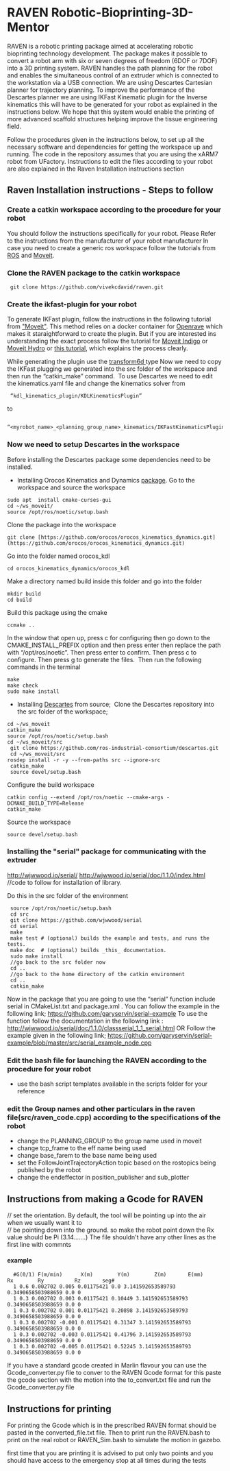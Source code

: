 # RAVEN Robotic-Bioprinting-3D-Mentor
RAVEN is a robotic printing package aimed at accelerating robotic bioprinting technology development. The package makes it possible to convert a robot arm with six or seven degrees of freedom (6DOF or 7DOF) into a 3D printing  system. RAVEN handles the path planning for the robot and enables the simultaneous control of an extruder which is connected to the workstation via a USB connection. We are using Descartes Cartesian planner for trajectory planning. To improve the performance of the Descartes planner we are using IKFast Kinematic plugin for the Inverse kinematics this will have to be generated for your robot as explained in the instructions below.  We hope that this system would enable the printing of more advanced scaffold structures helping improve the tissue engineering field. 

Follow the procedures given in the instructions below, to set up all the necessary software and dependencies for getting the workspace up and running. The code in the repository assumes that you are using the xARM7 robot from UFactory. Instructions to edit the files according to your robot are also explained in the Raven Installation instructions section


## Raven Installation instructions - Steps to follow 
### Create a catkin workspace according to the procedure for your robot
  You should follow the instructions specifically for your robot. Please Refer to the instructions from the manufacturer of your robot manufacturer
  In case you need to create a generic ros workspace follow the tutorials from [ROS](https://ros-planning.github.io/moveit_tutorials/doc/getting_started/getting_started.html ) and [Moveit](https://moveit.ros.org/install/ ).
### Clone the RAVEN package to the catkin workspace
 ```
  git clone https://github.com/vivekcdavid/raven.git
  ```

### Create the ikfast-plugin for your robot
To generate IKFast plugin, follow the instructions in the following tutorial from ["Moveit"](https://ros-planning.github.io/moveit_tutorials/doc/ikfast/ikfast_tutorial.html). This method relies on a docker container for [Openrave](http://openrave.org/) which makes it staraightforward to create the plugin. But if you are interested ins understanding the exact process follow the tutorial for [Moveit Indigo](http://docs.ros.org/en/indigo/api/moveit_tutorials/html/doc/ikfast_tutorial.html) or [Moveit Hydro](http://docs.ros.org/en/hydro/api/moveit_ikfast/html/doc/ikfast_tutorial.html) or [this tutorial](https://choreo.readthedocs.io/en/latest/doc/ikfast_tutorial.html), which explains the process clearly.

While generating the plugin use the [transform6d ](http://openrave.org/docs/latest_stable/openravepy/ikfast/#ik-types) type
Now we need to copy the IKFast plugging we generated into the src folder of the workspace and then run the “catkin_make” command. 
To use Descartes we need to edit the kinematics.yaml file and change the kinematics solver from 
```
 “kdl_kinematics_plugin/KDLKinematicsPlugin”
```
to 
 ```
  “<myrobot_name>_<planning_group_name>_kinematics/IKFastKinematicsPlugin”  
 ```
  
### Now we need to setup Descartes in the workspace
  Before installing the Descartes package some dependencies need to be installed. 
  * Installing Orocos Kinematics and Dynamics [package](https://www.orocos.org/wiki/Installation_Manual.html).
Go to the workspace and source the workspace 
  ```
  sudo apt  install cmake-curses-gui 
  cd ~/ws_moveit/ 
  source /opt/ros/noetic/setup.bash
  ```
  Clone the package into the workspace 
  ```
  git clone [https://github.com/orocos/orocos_kinematics_dynamics.git](https://github.com/orocos/orocos_kinematics_dynamics.git) 
  ```
  Go into the folder named orocos_kdl
  ```
  cd orocos_kinematics_dynamics/orocos_kdl 
  ```
  Make a directory named build inside this folder and go into the folder 
   ```   
  mkdir build 
  cd build 
  ```
  Build this package using the cmake 
  ```
  ccmake .. 
  ```
  In the window that open up, press c for configuring then go down to the CMAKE_INSTALL_PREFIX option and then press enter then replace the path with “/opt/ros/noetic”. Then press enter to confirm. Then press c to configure. Then press g to generate the files. 
  Then run the following commands in the terminal 
  ```
  make 
  make check 
  sudo make install
  ```
  * Installing [Descartes](http://wiki.ros.org/descartes/Tutorials/Getting%20Started%20with%20Descartes) from source; 
  Clone the Descartes repository into the src folder of the workspace; 
  ```
  cd ~/ws_moveit 
  catkin_make 
  source /opt/ros/noetic/setup.bash 
  cd ~/ws_moveit/src 
   git clone https://github.com/ros-industrial-consortium/descartes.git 
   cd ~/ws_moveit/src  
  rosdep install -r -y --from-paths src --ignore-src 
   catkin_make 
   source devel/setup.bash
   ```
Configure the build workspace 
      
  ```
  catkin config --extend /opt/ros/noetic --cmake-args -DCMAKE_BUILD_TYPE=Release 
  catkin_make 
  ```
Source the workspace 
  ```
source devel/setup.bash
```
### Installing the "serial" package for communicating with the extruder
  http://wjwwood.io/serial/ 
  http://wjwwood.io/serial/doc/1.1.0/index.html //code to follow for installation of library.
  
   Do this in the src folder of the environment 
 ```
  source /opt/ros/noetic/setup.bash 
  cd src
  git clone https://github.com/wjwwood/serial 
  cd serial 
  make 
  make test # (optional) builds the example and tests, and runs the tests. 
  make doc  # (optional) builds _this_ documentation. 
  sudo make install 
  //go back to the src folder now 
  cd .. 
  //go back to the home directory of the catkin environment  
  cd .. 
  catkin_make 
  ```
  Now in the package that you are going to use the “serial” function include serial in CMakeList.txt and package.xml . You can follow the example in the following link; 
  https://github.com/garyservin/serial-example 
  To use the function follow the documentation in the following link :
  http://wjwwood.io/serial/doc/1.1.0/classserial_1_1_serial.html 
  OR
  Follow the example given in the following link; 
  https://github.com/garyservin/serial-example/blob/master/src/serial_example_node.cpp 
### Edit the bash file for launching the RAVEN according to the procedure for your robot
  * use the bash script templates available in the scripts folder for your reference 
### edit the Group names and other particulars in the raven file(src/raven_code.cpp) according to the specifications of the robot
  * change the PLANNING_GROUP to the group name used in moveit
  * change tcp_frame to the eff name being used
  * change base_farem to the base name being used 
  * set the FollowJointTrajectoryAction topic based on the rostopics being published by the robot
  * change the endeffector in position_publisher and sub_plotter

## Instructions from making a Gcode for RAVEN

  // set the orientation. By default, the tool will be pointing up into the air when we usually want it to  
  // be pointing down into the ground. so make the robot point down the Rx value should be Pi (3.14.......)
  The file shouldn't have any other lines as the first line with commnts

#### example 
```
  #G(0/1) F(m/min)      X(m)        Y(m)        Z(m)       E(mm)     Rx        Ry          Rz       seg# 
  1 0.6 0.002702 0.005 0.01175421 0.0 3.141592653589793 0.3490658503988659 0.0 0 
  1 0.3 0.002702 0.003 0.01175421 0.10449 3.141592653589793 0.3490658503988659 0.0 0 
  1 0.3 0.002702 0.001 0.01175421 0.20898 3.141592653589793 0.3490658503988659 0.0 0 
  1 0.3 0.002702 -0.001 0.01175421 0.31347 3.141592653589793 0.3490658503988659 0.0 0 
  1 0.3 0.002702 -0.003 0.01175421 0.41796 3.141592653589793 0.3490658503988659 0.0 0 
  1 0.3 0.002702 -0.005 0.01175421 0.52245 3.141592653589793 0.3490658503988659 0.0 0 
```

  
  If you have a standard gcode created in Marlin flavour you can use the Gcode_converter.py file to conver to the RAVEN Gcode format
  for this paste the gcode section with the motion into the to_convert.txt file and run the Gcode_converter.py file


## Instructions for printing 

  For printing the Gcode which is in the prescribed RAVEN format should be pasted in the converted_file.txt file.
  Then to print run  the RAVEN.bash to print on the real robot or RAVEN_Sim.bash to simulate the motion in gazebo.
  
  first time that you are printing it is advised to put only two points and you should have access to the emergency stop at all times during the tests
